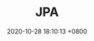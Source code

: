 ﻿---
layout: post
title:  "JPA"
date:   2020-10-28 18:10:13 +0800
categories: setting
tags: jpa JPA 
---

